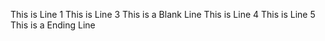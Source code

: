 This is Line 1
This is Line 3
This is a Blank Line
This is Line 4
This is Line 5
This is a Ending Line
